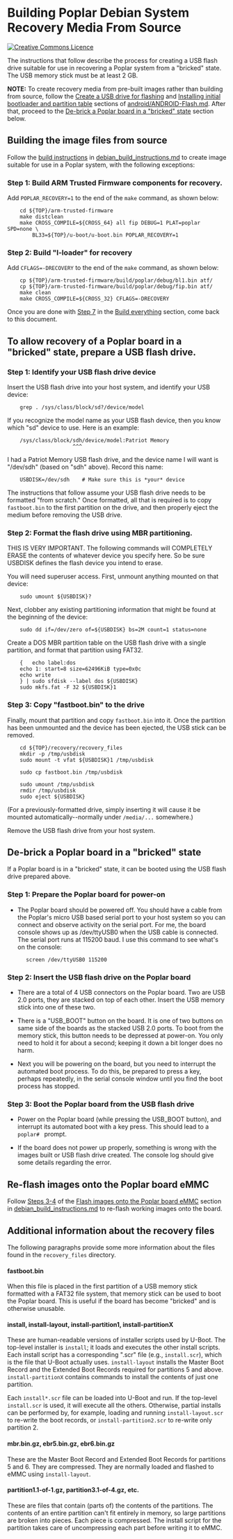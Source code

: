 # Building Poplar Debian System Recovery Media From Source

[![Creative Commons Licence](https://licensebuttons.net/l/by-sa/4.0/88x31.png)](http://creativecommons.org/licenses/by-sa/4.0/)

The instructions that follow describe the process for creating a USB
flash drive suitable for use in recovering a Poplar system from a
"bricked" state.  The USB memory stick must be at least 2 GB.

**NOTE:** To create recovery media from pre-built images rather than
building from source, follow the [Create a USB drive for flashing](android/ANDROID-Flash.md#create-a-usb-drive-for-flashing) and [Installing initial bootloader and partition table](android/ANDROID-Flash.md#installing-initial-bootloader-and-partition-table) sections of [android/ANDROID-Flash.md](android/ANDROID-Flash.md). After that, proceed to the [De-brick a Poplar board in a "bricked" state](#de-brick-a-poplar-board-in-a-bricked-state) section below.

## Building the image files from source

Follow the [build instructions](debian_build_instructions.md) in
[debian_build_instructions.md](debian_build_instructions.md) to create
image suitable for use in a Poplar system, with the following exceptions:

### Step 1: Build ARM Trusted Firmware components for recovery.
Add `POPLAR_RECOVERY=1` to the end of the `make` command, as shown below:

```shell
    cd ${TOP}/arm-trusted-firmware
    make distclean
    make CROSS_COMPILE=${CROSS_64} all fip DEBUG=1 PLAT=poplar SPD=none \
        BL33=${TOP}/u-boot/u-boot.bin POPLAR_RECOVERY=1
```

### Step 2: Build "l-loader" for recovery
Add `CFLAGS=-DRECOVERY` to the end of the `make` command, as shown below:

```shell
    cp ${TOP}/arm-trusted-firmware/build/poplar/debug/bl1.bin atf/
    cp ${TOP}/arm-trusted-firmware/build/poplar/debug/fip.bin atf/
    make clean
    make CROSS_COMPILE=${CROSS_32} CFLAGS=-DRECOVERY
```

Once you are done with [Step 7](debian_build_instructions.md#step-7-copy-image-files-to-the-tftp-home-directory)
in the [Build everything](debian_build_instructions.md#build-everything)
section, come back to this document.

## To allow recovery of a Poplar board in a "bricked" state, prepare a USB flash drive.

### Step 1: Identify your USB flash drive device

  Insert the USB flash drive into your host system, and identify
  your USB device:

```shell
	grep . /sys/class/block/sd?/device/model
```
  If you recognize the model name as your USB flash device, then
  you know which "sd" device to use.  Here is an example:

```shell
	/sys/class/block/sdh/device/model:Patriot Memory
	                 ^^^
```
  I had a Patriot Memory USB flash drive, and the device name
  I will want is "/dev/sdh" (based on "sdh" above).  Record this name:

```shell
	USBDISK=/dev/sdh	# Make sure this is *your* device
```

  The instructions that follow assume your USB flash drive needs to be
  formatted "from scratch."  Once formatted, all that is required is to
  copy `fastboot.bin` to the first partition on the drive, and then
  properly eject the medium before removing the USB drive.

### Step 2: Format the flash drive using MBR partitioning.

  THIS IS VERY IMPORTANT.  The following commands will COMPLETELY
  ERASE the contents of whatever device you specify here.  So be
  sure USBDISK defines the flash device you intend to erase.

  You will need superuser access.  First, unmount anything mounted
  on that device:

```shell
    sudo umount ${USBDISK}?
```

  Next, clobber any existing partitioning information that might be
  found at the beginning of the device:

```shell
    sudo dd if=/dev/zero of=${USBDISK} bs=2M count=1 status=none
```

  Create a DOS MBR partition table on the USB flash drive with a
  single partition, and format that partition using FAT32.
```shell
    {   echo label:dos
	echo 1: start=8 size=62496KiB type=0x0c
	echo write
    } | sudo sfdisk --label dos ${USBDISK}
    sudo mkfs.fat -F 32 ${USBDISK}1
```

### Step 3: Copy "fastboot.bin" to the drive

  Finally, mount that partition and copy `fastboot.bin` into it.
  Once the partition has been unmounted and the device has been
  ejected, the USB stick can be removed.

```shell
    cd ${TOP}/recovery/recovery_files
    mkdir -p /tmp/usbdisk
    sudo mount -t vfat ${USBDISK}1 /tmp/usbdisk

    sudo cp fastboot.bin /tmp/usbdisk

    sudo umount /tmp/usbdisk
    rmdir /tmp/usbdisk
    sudo eject ${USBDISK}
```

  (For a previously-formatted drive, simply inserting it will cause
  it be mounted automatically--normally under `/media/...`  somewhere.)

  Remove the USB flash drive from your host system.

## De-brick a Poplar board in a "bricked" state

  If a Poplar board is in a "bricked" state, it can be booted using
  the USB flash drive prepared above.

### Step 1: Prepare the Poplar board for power-on

- The Poplar board should be powered off.  You should have a cable
  from the Poplar's micro USB based serial port to your host
  system so you can connect and observe activity on the serial port.
  For me, the board console shows up as /dev/ttyUSB0 when the USB
  cable is connected.  The serial port runs at 115200 baud.  I use
  this command to see what's on the console:

```shell
      screen /dev/ttyUSB0 115200
```

### Step 2: Insert the USB flash drive on the Poplar board

- There are a total of 4 USB connectors on the Poplar board.  Two
  are USB 2.0 ports, they are stacked on top of each other.  Insert
  the USB memory stick into one of these two.

- There is a "USB_BOOT" button on the board.  It is one of two
  buttons on same side of the boards as the stacked USB 2.0 ports.
  To boot from the memory stick, this button needs to be depressed
  at power-on.  You only need to hold it for about a second;
  keeping it down a bit longer does no harm.

- Next you will be powering on the board, but you need to interrupt
  the automated boot process.  To do this, be prepared to press a
  key, perhaps repeatedly, in the serial console window until you
  find the boot process has stopped.

### Step 3: Boot the Poplar board from the USB flash drive

- Power on the Poplar board (while pressing the USB_BOOT button),
  and interrupt its automated boot with a key press.  This should
  lead to a `poplar# ` prompt.

- If the board does not power up properly, something is wrong with the
  images built or USB flash drive created. The console log should give
  some details regarding the error.

## Re-flash images onto the Poplar board eMMC

  Follow [Steps 3-4](debian_build_instructions.md#step-3-configure-the-poplar-ethernet-interface)
of the [Flash images onto the Poplar board eMMC](debian_build_instructions.md#flash-images-onto-the-poplar-board-emmc)
section in [debian_build_instructions.md](debian_build_instructions.md)
to re-flash working images onto the board.

## Additional information about the recovery files

  The following paragraphs provide some more information about the
  files found in the `recovery_files` directory.

#### fastboot.bin
  When this file is placed in the first partition of a USB memory
  stick formatted with a FAT32 file system, that memory stick can
  be used to boot the Poplar board.  This is useful if the board
  has become "bricked" and is otherwise unusable.

#### install, install-layout, install-partition1, install-partitionX
  These are human-readable versions of installer scripts used by
  U-Boot.  The top-level installer is `install`; it loads and
  executes the other install scripts.  Each install script has a
  corresponding ".scr" file (e.g., `install.scr`), which is the file
  that U-Boot actually uses.  `install-layout` installs the Master
  Boot Record and the Extended Boot Records required for partitions
  5 and above.  `install-partitionX` contains commands to install
  the contents of just one partition.

  Each `install*.scr` file can be loaded into U-Boot and run.  If
  the top-level `install.scr` is used, it will execute all the
  others.  Otherwise, partial installs can be performed by, for
  example, loading and running `install-layout.scr` to re-write the
  boot records, or `install-partition2.scr` to re-write only
  partition 2.

#### mbr.bin.gz, ebr5.bin.gz, ebr6.bin.gz
  These are the Master Boot Record and Extended Boot Records for
  partitions 5 and 6.  They are compressed.  They are normally
  loaded and flashed to eMMC using `install-layout`.

#### partition1.1-of-1.gz, partition3.1-of-4.gz, etc.
  These are files that contain (parts of) the contents of the
  partitions.  The contents of an entire partition can't fit
  entirely in memory, so large partitions are broken into pieces.
  Each piece is compressed.  The install script for the partition
  takes care of uncompressing each part before writing it to eMMC.
